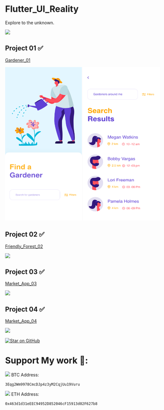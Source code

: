 # Flutter_UI_Reality

Explore to the unknown.

<img src="https://github.com/kelvin147789/Flutter_UI_Reality/blob/master/images/black_hole.gif">




<h2> Project 01 ✅   </h2> 

  <a href="https://github.com/kelvin147789/Flutter_UI_Reality/tree/master/gardener_01">Gardener_01 </a>
  
  <img src="gardener_01/design/homepage.png" width="250" height="500"  >  <img src="gardener_01/design/search.png" width="250" height="500">   
  
  
  
<h2> Project 02 ✅  </h2>  

  <a href="https://github.com/kelvin147789/Flutter_UI_Reality/tree/master/friendly_forest_02">Friendly_Forest_02 </a>
  
  <img src="friendly_forest_02/process/day8.gif" width="500" > 
  
  
  
<h2> Project 03 ✅ </h2> 

  <a href="https://github.com/kelvin147789/Flutter_UI_Reality/tree/master/market_app_03">Market_App_03 </a>
  
  <img src="market_app_03/process/work.gif" width="500" > 
  
  
  <h2> Project 04 ✅ </h2> 

  <a href="https://github.com/kelvin147789/Flutter_UI_Reality/tree/master/mobile_application_activity_04">Market_App_04 </a>
  
  <img src="mobile_application_activity_04/process/mobile_application_activity_04.gif" width="500" > 
  

  
  






<p><a href="https://github.com/kelvin147789/Flutter_UI_Reality/stargazers"><img src="https://camo.githubusercontent.com/eec0dc4bbf2ff4398966f75835e5e9803912cbb9/68747470733a2f2f696d672e736869656c64732e696f2f6769746875622f73746172732f7a696e6f2d6170702f6772617068716c2d666c75747465722e7376673f7374796c653d666c61742d737175617265266c6f676f3d676974687562266c6f676f436f6c6f723d666666666666" alt="Star on GitHub" data-canonical-src="https://img.shields.io/github/stars/kelvin147789/Flutter_UI_Reality.svg?style=flat-square&amp;logo=github&amp;logoColor=ffffff" style="max-width:100%;"></a></p> 
        
   


# Support My work 🦄:

 <img src= "https://github.com/kelvin147789/Flutter_UI_Reality/blob/master/images/bitcoin.png" width="18">    BTC Address:
 
    3Eqg2Wm9978CmcDJp4z3yM2CqjUu19Vuru
    
 <img src= "https://github.com/kelvin147789/Flutter_UI_Reality/blob/master/images/ethereum.png" width="18">    ETH Address:
 
    0x463d1d31eEEC94952D852046cF15913d02F627b8

    
